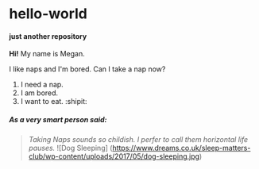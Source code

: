 # hello-world
#### just another repository

**Hi!**
My name is Megan. 

I like naps and I'm bored.
Can I take a nap now?

1. I need a nap.
1. I am bored.
1. I want to eat. :shipit:
##### As a very smart person said:
> _Taking Naps sounds so childish. I perfer to call them horizontal life pauses._
![Dog Sleeping] (https://www.dreams.co.uk/sleep-matters-club/wp-content/uploads/2017/05/dog-sleeping.jpg)